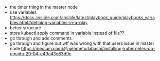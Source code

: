 - the timer thing in the master node 
- use variables 
https://docs.ansible.com/ansible/latest/playbook_guide/playbooks_variables.html#defining-variables-in-a-play
- better structure
- store kubectl apply command in variable instead of file?? 
- go through and add comments 
- go through and figure out wtf was wrong with that users issue in master node 
https://medium.com/@mehmetodabashi/installing-kubernetes-on-ubuntu-20-04-e49c43c63d0c
